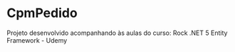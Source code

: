 # CpmPedido
Projeto desenvolvido acompanhando às aulas do curso: Rock .NET 5 Entity Framework - Udemy
